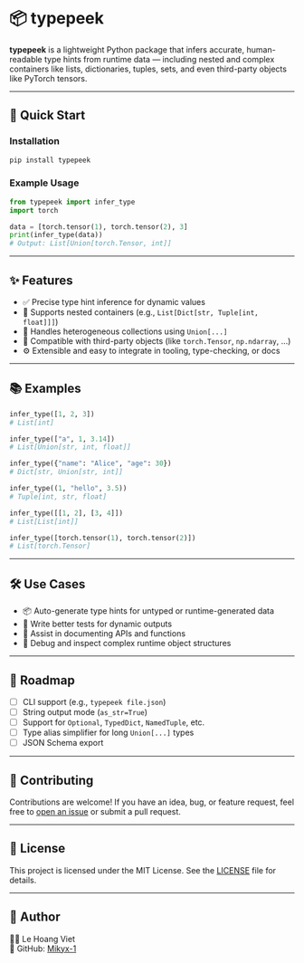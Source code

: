 # 📦 typepeek

**typepeek** is a lightweight Python package that infers accurate, human-readable type hints from runtime data — including nested and complex containers like lists, dictionaries, tuples, sets, and even third-party objects like PyTorch tensors.

---

## 🚀 Quick Start

### Installation

```bash
pip install typepeek
```

### Example Usage

```python
from typepeek import infer_type
import torch

data = [torch.tensor(1), torch.tensor(2), 3]
print(infer_type(data))
# Output: List[Union[torch.Tensor, int]]
```

---

## ✨ Features

- ✅ Precise type hint inference for dynamic values
- 🔁 Supports nested containers (e.g., `List[Dict[str, Tuple[int, float]]]`)
- 🧠 Handles heterogeneous collections using `Union[...]`
- 🧹 Compatible with third-party objects (like `torch.Tensor`, `np.ndarray`, ...)
- ⚙️ Extensible and easy to integrate in tooling, type-checking, or docs

---

## 📚 Examples

```python
infer_type([1, 2, 3])
# List[int]

infer_type(["a", 1, 3.14])
# List[Union[str, int, float]]

infer_type({"name": "Alice", "age": 30})
# Dict[str, Union[str, int]]

infer_type((1, "hello", 3.5))
# Tuple[int, str, float]

infer_type([[1, 2], [3, 4]])
# List[List[int]]

infer_type([torch.tensor(1), torch.tensor(2)])
# List[torch.Tensor]
```

---

## 🛠 Use Cases

- 📦 Auto-generate type hints for untyped or runtime-generated data
- 🧪 Write better tests for dynamic outputs
- 📄 Assist in documenting APIs and functions
- 🧠 Debug and inspect complex runtime object structures

---

## 🔮 Roadmap

- [ ] CLI support (e.g., `typepeek file.json`)
- [ ] String output mode (`as_str=True`)
- [ ] Support for `Optional`, `TypedDict`, `NamedTuple`, etc.
- [ ] Type alias simplifier for long `Union[...]` types
- [ ] JSON Schema export

---

## 🙌 Contributing

Contributions are welcome! If you have an idea, bug, or feature request, feel free to [open an issue](https://github.com/Mikyx-1/typepeek/issues) or submit a pull request.

---

## 📄 License

This project is licensed under the MIT License. See the [LICENSE](./LICENSE) file for details.

---

## 👤 Author

👨‍💻 Le Hoang Viet  
🐙 GitHub: [Mikyx-1](https://github.com/Mikyx-1)